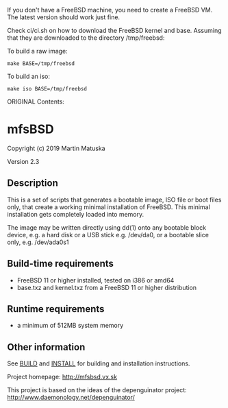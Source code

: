 If you don't have a FreeBSD machine, you need to create a FreeBSD VM. The latest version should work just fine.

Check ci/ci.sh on how to download the FreeBSD kernel and base. Assuming that they are downloaded to the directory /tmp/freebsd:

To build a raw image:

```
make BASE=/tmp/freebsd
```

To build an iso:

```
make iso BASE=/tmp/freebsd
```


ORIGINAL Contents:

# mfsBSD

Copyright (c) 2019 Martin Matuska <mm at FreeBSD.org>

Version 2.3

## Description

This is a set of scripts that generates a bootable image, ISO file or boot 
files only, that create a working minimal installation of FreeBSD. This
minimal installation gets completely loaded into memory.

The image may be written directly using dd(1) onto any bootable block device,
e.g. a hard disk or a USB stick e.g. /dev/da0, or a bootable slice only, 
e.g. /dev/ada0s1

## Build-time requirements
 - FreeBSD 11 or higher installed, tested on i386 or amd64
 - base.txz and kernel.txz from a FreeBSD 11 or higher distribution

## Runtime requirements
 - a minimum of 512MB system memory

## Other information

See [BUILD](./BUILD.md) and [INSTALL](./INSTALL.md) for building and installation instructions.

Project homepage: http://mfsbsd.vx.sk

This project is based on the ideas of the depenguinator project:
http://www.daemonology.net/depenguinator/
